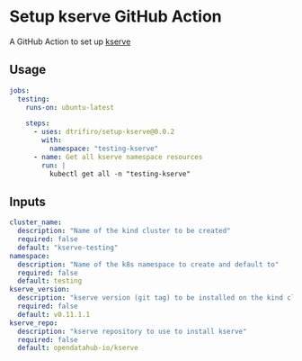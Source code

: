 # Setup kserve GitHub Action

A GitHub Action to set up [kserve](https://github.com/kserve/kserve)

## Usage

```yaml
jobs:
  testing:
    runs-on: ubuntu-latest

    steps:
      - uses: dtrifiro/setup-kserve@0.0.2
        with:
          namespace: "testing-kserve"
      - name: Get all kserve namespace resources
        run: |
          kubectl get all -n "testing-kserve"
```

## Inputs

```yaml
cluster_name:
  description: "Name of the kind cluster to be created"
  required: false
  default: "kserve-testing"
namespace:
  description: "Name of the k8s namespace to create and default to"
  required: false
  default: testing
kserve_version:
  description: "kserve version (git tag) to be installed on the kind cluster"
  required: false
  default: v0.11.1.1
kserve_repo:
  description: "kserve repository to use to install kserve"
  required: false
  default: opendatahub-io/kserve
```

